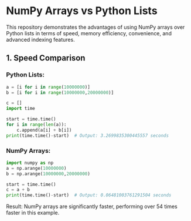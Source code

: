 # NumPy Arrays vs Python Lists

This repository demonstrates the advantages of using NumPy arrays over Python lists in terms of speed, memory efficiency, convenience, and advanced indexing features.

## 1. Speed Comparison

### Python Lists:
```python
a = [i for i in range(10000000)]
b = [i for i in range(10000000,20000000)]

c = []
import time

start = time.time()
for i in range(len(a)):
    c.append(a[i] + b[i])
print(time.time()-start)  # Output: 3.2699835300445557 seconds
```

### NumPy Arrays:
```python
import numpy as np
a = np.arange(10000000)
b = np.arange(10000000,20000000)

start = time.time()
c = a + b
print(time.time()-start)  # Output: 0.06481003761291504 seconds
```

Result: NumPy arrays are significantly faster, performing over 54 times faster in this example.
